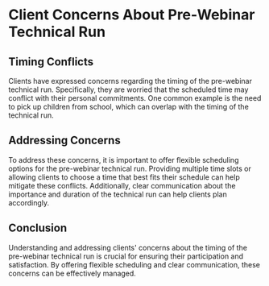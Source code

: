 # Client Concerns About Pre-Webinar Technical Run

## Timing Conflicts

Clients have expressed concerns regarding the timing of the pre-webinar technical run. Specifically, they are worried that the scheduled time may conflict with their personal commitments. One common example is the need to pick up children from school, which can overlap with the timing of the technical run.

## Addressing Concerns

To address these concerns, it is important to offer flexible scheduling options for the pre-webinar technical run. Providing multiple time slots or allowing clients to choose a time that best fits their schedule can help mitigate these conflicts. Additionally, clear communication about the importance and duration of the technical run can help clients plan accordingly.

## Conclusion

Understanding and addressing clients' concerns about the timing of the pre-webinar technical run is crucial for ensuring their participation and satisfaction. By offering flexible scheduling and clear communication, these concerns can be effectively managed.